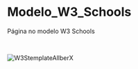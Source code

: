 # Modelo_W3_Schools
Página no modelo W3 Schools 

<!-- https://www.w3schools.com/w3css/w3css_templates.asp -->

<br>

![W3StemplateAllberX](https://user-images.githubusercontent.com/44328392/156372938-a6c90dc9-fb8a-4639-9177-12d2f60ce98c.jpg)
